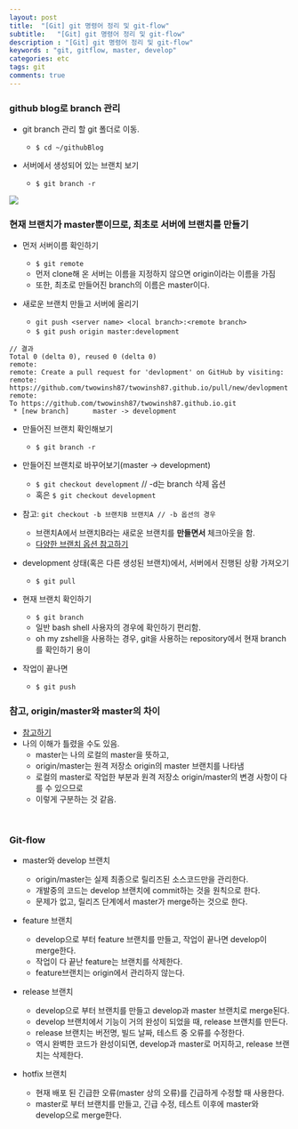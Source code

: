 ```yaml
---
layout: post
title:  "[Git] git 명령어 정리 및 git-flow"
subtitle:   "[Git] git 명령어 정리 및 git-flow"
description : "[Git] git 명령어 정리 및 git-flow"
keywords : "git, gitflow, master, develop"
categories: etc
tags: git
comments: true
---
```


### github blog로 branch 관리
- git branch 관리 할 git 폴더로 이동.
	- `$ cd ~/githubBlog`

- 서버에서 생성되어 있는 브랜치 보기
	- `$ git branch -r`

<img src="https://github.com/twowinsh87/twowinsh87.github.io/blob/master/assets/git_img/blog_git01_01.png?raw=true">

### 현재 브랜치가 master뿐이므로, 최초로 서버에 브랜치를 만들기
- 먼저 서버이름 확인하기
	- `$ git remote`
	- 먼저 clone해 온 서버는 이름을 지정하지 않으면 origin이라는 이름을 가짐
	- 또한, 최초로 만들어진 branch의 이름은 master이다.

- 새로운 브랜치 만들고 서버에 올리기
	- `git push <server name> <local branch>:<remote branch>`
	- `$ git push origin master:development`

```
// 결과
Total 0 (delta 0), reused 0 (delta 0)
remote:
remote: Create a pull request for 'devlopment' on GitHub by visiting:
remote:      https://github.com/twowinsh87/twowinsh87.github.io/pull/new/devlopment
remote:
To https://github.com/twowinsh87/twowinsh87.github.io.git
 * [new branch]      master -> development
```

- 만들어진 브랜치 확인해보기
	- `$ git branch -r`

- 만들어진 브랜치로 바꾸어보기(master -> development)
	- `$ git checkout development` // -d는 branch 삭제 옵션
	- 혹은 `$ git checkout development`

- 참고: `git checkout -b 브랜치B 브랜치A // -b 옵션의 경우`
	- 브랜치A에서 브랜치B라는 새로운 브랜치를 **만들면서** 체크아웃을 함.
	- [다양한 브랜치 옵션 참고하기](https://blog.outsider.ne.kr/572)

- development 상태(혹은 다른 생성된 브랜치)에서, 서버에서 진행된 상황 가져오기
	- `$ git pull`

- 현재 브랜치 확인하기
	- `$ git branch`
	- 일반 bash shell 사용자의 경우에 확인하기 편리함.
	- oh my zshell을 사용하는 경우, git을 사용하는 repository에서 현재 branch를 확인하기 용이

- 작업이 끝나면
	- `$ git push`


### 참고, origin/master와 master의 차이
- [참고하기](https://backlog.com/git-tutorial/kr/stepup/stepup3_1.html)
- 나의 이해가 틀렸을 수도 있음.
	- master는 나의 로컬의 master을 뜻하고,
	- origin/master는 원격 저장소 origin의 master 브랜치를 나타냄
	- 로컬의 master로 작업한 부분과 원격 저장소 origin/master의 변경 사항이 다를 수 있으므로
	- 이렇게 구분하는 것 같음.

<br>

### Git-flow
- master와 develop 브랜치
	- origin/master는 실제 최종으로 릴리즈된 소스코드만을 관리한다.
	- 개발중의 코드는 develop 브랜치에 commit하는 것을 원칙으로 한다.
	- 문제가 없고, 릴리즈 단계에서 master가 merge하는 것으로 한다.

- feature 브랜치
	- develop으로 부터 feature 브랜치를 만들고, 작업이 끝나면 develop이 merge한다.
	- 작업이 다 끝난 feature는 브랜치를 삭제한다.
	- feature브랜치는 origin에서 관리하지 않는다.

- release 브랜치
	- develop으로 부터 브랜치를 만들고 develop과 master 브랜치로 merge된다.
	- develop 브랜치에서 기능이 거의 완성이 되었을 때, release 브랜치를 만든다.
	- release 브랜치는 버전명, 빌드 날짜, 테스트 중 오류를 수정한다.
	- 역시 완벽한 코드가 완성이되면, develop과 master로 머지하고, release 브랜치는 삭제한다.

- hotfix 브랜치
	- 현재 배포 된 긴급한 오류(master 상의 오류)를 긴급하게 수정할 때 사용한다.
	- master로 부터 브랜치를 만들고, 긴급 수정, 테스트 이후에 master와 develop으로 merge한다.
